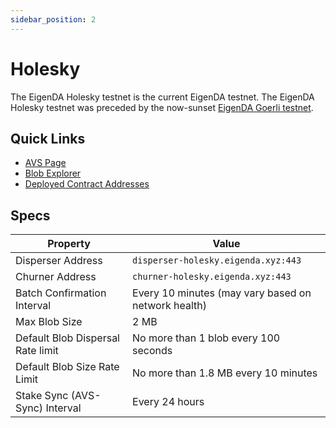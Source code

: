 ```yaml
---
sidebar_position: 2
---
```


# Holesky

The EigenDA Holesky testnet is the current EigenDA testnet. The EigenDA Holesky testnet was preceded by the now-sunset [EigenDA Goerli testnet](./goerli.md).

## Quick Links

* [AVS Page][2]
* [Blob Explorer][1]
* [Deployed Contract Addresses][3]

## Specs

| Property | Value |
| --- | --- |
| Disperser Address | `disperser-holesky.eigenda.xyz:443` |
| Churner Address | `churner-holesky.eigenda.xyz:443` |
| Batch Confirmation Interval | Every 10 minutes (may vary based on network health) |
| Max Blob Size | 2 MB |
| Default Blob Dispersal Rate limit | No more than 1 blob every 100 seconds |
| Default Blob Size Rate Limit | No more than 1.8 MB every 10 minutes |
| Stake Sync (AVS-Sync) Interval | Every 24 hours |

[1]: https://blobs-holesky.eigenda.xyz/
[2]: https://holesky.eigenlayer.xyz/avs/eigenda
[3]: https://github.com/Layr-Labs/eigenlayer-middleware/?tab=readme-ov-file#current-testnet-deployment
